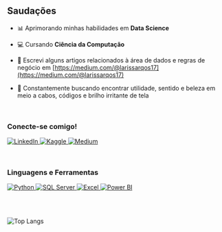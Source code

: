 <br>

## Saudações

- 📊 Aprimorando minhas habilidades em **Data Science**
    
- 💻 Cursando **Ciência da Computação**

- 📰 Escrevi alguns artigos relacionados à área de dados e regras de negócio em [https://medium.com/@larissarqos17](https://medium.com/@larissarqos17)

- 🔭 Constantemente buscando encontrar utilidade, sentido e beleza em meio a cabos, códigos e brilho irritante de tela

<br>

<h3>Conecte-se comigo!</h3>
<p align="left"> <a href="https://www.linkedin.com/in/larissarqos137/" target="_blank"> <img src="https://img.shields.io/badge/-LinkedIn-0A66C2?style=for-the-badge&logo=linkedin&logoColor=white" alt="LinkedIn"> </a> <a href="https://www.kaggle.com/birina" target="_blank"> <img src="https://img.shields.io/badge/-Kaggle-20BEFF?style=for-the-badge&logo=kaggle&logoColor=white" alt="Kaggle"> </a> <a href="https://medium.com/@larissarqos17" target="_blank"> <img src="https://img.shields.io/badge/-Medium-000000?style=for-the-badge&logo=medium&logoColor=white" alt="Medium"> </a> </p>

<br>

<h3>Linguagens e Ferramentas</h3>
<p align="left"> <a href="https://www.python.org/" target="_blank"> <img src="https://img.shields.io/badge/-Python-3776AB?style=for-the-badge&logo=python&logoColor=white" alt="Python"> </a> <a href="https://www.microsoft.com/en-us/sql-server" target="_blank"> <img src="https://img.shields.io/badge/-SQL Server-CC2927?style=for-the-badge&logo=microsoftsqlserver&logoColor=white" alt="SQL Server"> </a> <a href="https://www.microsoft.com/en-us/microsoft-365/excel" target="_blank"> <img src="https://img.shields.io/badge/-Excel-217346?style=for-the-badge&logo=microsoftexcel&logoColor=white" alt="Excel"> </a> <a href="https://powerbi.microsoft.com/" target="_blank"> <img src="https://img.shields.io/badge/-Power BI-F2C811?style=for-the-badge&logo=powerbi&logoColor=black" alt="Power BI"> </a> </p>

<br><br>

![Top Langs](https://github-readme-stats.vercel.app/api/top-langs/?username=larissarqos&layout=compact&langs_count=10&theme=dark)

<!---
larissarqos/larissarqos is a ✨ special ✨ repository because its `README.md` (this file) appears on your GitHub profile.
You can click the Preview link to take a look at your changes.
--->
